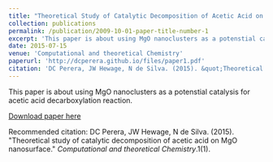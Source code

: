 ```yaml
---
title: "Theoretical Study of Catalytic Decomposition of Acetic Acid on MgO nanosurface"
collection: publications
permalink: /publication/2009-10-01-paper-title-number-1
excerpt: 'This paper is about using MgO nanoclusters as a potenstial catalysis for acetic acid decarboxylation reaction.'
date: 2015-07-15
venue: 'Computational and theoretical Chemistry'
paperurl: 'http://dcperera.github.io/files/paper1.pdf'
citation: 'DC Perera, JW Hewage, N de Silva. (2015). &quot;Theoretical study of catalytic decomposition of acetic acid on MgO nanosurface.&quot; <i>Computational and theoretical Chemistry</i>.1(1).' 
---
```

This paper is about using MgO nanoclusters as a potenstial catalysis for acetic acid decarboxylation reaction.

[Download paper here](https://doi.org/10.1016/j.comptc.2015.04.011)

Recommended citation: DC Perera, JW Hewage, N de Silva. (2015). "Theoretical study of catalytic decomposition of acetic acid on MgO nanosurface." <i>Computational and theoretical Chemistry</i>.1(1). 

